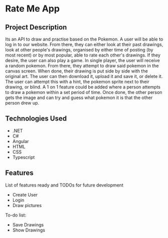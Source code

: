 # Rate Me App

## Project Description

Its an API to draw and practise based on the Pokemon. A user will be able to log in to our website. From there, they can either look at their past drawings, look at other people's drawings, organised by either time of posting (by most recent) or by most popular, able to rate each other's drawings. If they desire, the user can also play a game. In single player, the user will receive a random pokemon. From there, they attempt to draw said pokemon in the canvas screen. When done, their drawing is put side by side with the original art. The user can then download it, upload it and save it, or delete it. The user can attempt this with a hint, the pokemon sprite next to their drawing, or blind. A 1 on 1 feature could be added where a person attempts to draw a pokemon within a set period of time. Once done, the other person gets the image and can try and guess what pokemon it is that the other person drew up.

## Technologies Used

* .NET
* C#
* Angular
* HTML
* CSS
* Typescript

## Features

List of features ready and TODOs for future development
* Create User
* Login
* Draw pictures

To-do list:
* Save Drawings
* Show Drawings 



